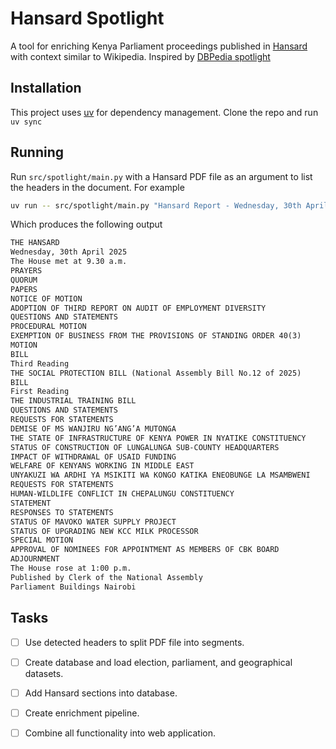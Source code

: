 # Hansard Spotlight

A tool for enriching Kenya Parliament proceedings published in [Hansard][1]
with context similar to Wikipedia. Inspired by [DBPedia spotlight][2]


## Installation

This project uses [uv][3] for dependency management. Clone the repo and run `uv
sync`

## Running

Run `src/spotlight/main.py` with a Hansard PDF file as an argument to list the
headers in the document. For example

```sh
uv run -- src/spotlight/main.py "Hansard Report - Wednesday, 30th April 2025 (A).pdf"
```

Which produces the following output

```txt
THE HANSARD
Wednesday, 30th April 2025
The House met at 9.30 a.m.
PRAYERS
QUORUM
PAPERS
NOTICE OF MOTION
ADOPTION OF THIRD REPORT ON AUDIT OF EMPLOYMENT DIVERSITY
QUESTIONS AND STATEMENTS
PROCEDURAL MOTION
EXEMPTION OF BUSINESS FROM THE PROVISIONS OF STANDING ORDER 40(3)
MOTION
BILL
Third Reading
THE SOCIAL PROTECTION BILL (National Assembly Bill No.12 of 2025)
BILL
First Reading
THE INDUSTRIAL TRAINING BILL
QUESTIONS AND STATEMENTS
REQUESTS FOR STATEMENTS
DEMISE OF MS WANJIRU NG’ANG’A MUTONGA
THE STATE OF INFRASTRUCTURE OF KENYA POWER IN NYATIKE CONSTITUENCY
STATUS OF CONSTRUCTION OF LUNGALUNGA SUB-COUNTY HEADQUARTERS
IMPACT OF WITHDRAWAL OF USAID FUNDING
WELFARE OF KENYANS WORKING IN MIDDLE EAST
UNYAKUZI WA ARDHI YA MSIKITI WA KONGO KATIKA ENEOBUNGE LA MSAMBWENI
REQUESTS FOR STATEMENTS
HUMAN-WILDLIFE CONFLICT IN CHEPALUNGU CONSTITUENCY
STATEMENT
RESPONSES TO STATEMENTS
STATUS OF MAVOKO WATER SUPPLY PROJECT
STATUS OF UPGRADING NEW KCC MILK PROCESSOR
SPECIAL MOTION
APPROVAL OF NOMINEES FOR APPOINTMENT AS MEMBERS OF CBK BOARD
ADJOURNMENT
The House rose at 1:00 p.m.
Published by Clerk of the National Assembly
Parliament Buildings Nairobi
```


## Tasks

- [ ] Use detected headers to split PDF file into segments.
- [ ] Create database and load election, parliament, and geographical datasets.
- [ ] Add Hansard sections into database.
- [ ] Create enrichment pipeline.
- [ ] Combine all functionality into web application.


[1]:http://parliament.go.ke/the-national-assembly/house-business/hansard
[2]:https://www.dbpedia-spotlight.org/
[3]:https://docs.astral.sh/uv/
